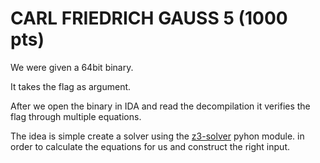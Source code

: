 # CARL FRIEDRICH GAUSS 5 (1000 pts)

We were given a 64bit binary.

It takes the flag as argument.

After we open the binary in IDA and read the decompilation it verifies the flag through multiple equations.

The idea is simple create a solver using the [z3-solver](https://github.com/Z3Prover/z3) pyhon module. in order to calculate the equations for us and construct the right input.
